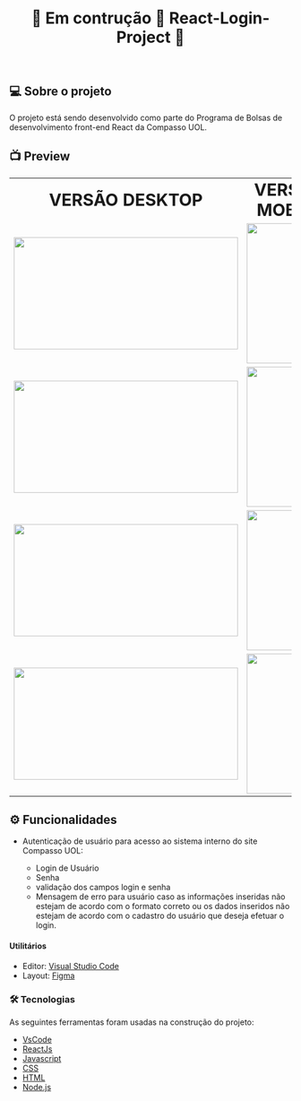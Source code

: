 <h1 align="center"> 🚧  Em contrução 🚀 React-Login-Project 🚧 </h1><br />

## :computer: Sobre o projeto

O projeto está sendo desenvolvido como parte do Programa de Bolsas de desenvolvimento front-end React da Compasso UOL.

## 📺 Preview

<table border="0" align="center">
 <tr>
   <td align="center"><b style="font-size:30px">VERSÃO DESKTOP</b></td>
    <td align="center"><b style="font-size:30px">VERSÃO MOBILE</b></td>
 </tr>
 <tr>
    <td><img src="https://user-images.githubusercontent.com/36648528/142517959-9ed0c9e6-80a5-4305-b9f2-b031489d863c.png"  width="400" height="200"></td>
    <td><img src="https://user-images.githubusercontent.com/36648528/142519812-6895bfe0-b611-4732-8cc9-a6fccd36c57e.png"  width="150" height="250">
</td>
 </tr>
  <tr>
    <td><img src="https://user-images.githubusercontent.com/36648528/142518752-fe127187-bf85-4787-9e8b-63b2ac272423.png"  width="400" height="200"></td>
    <td><img src="https://user-images.githubusercontent.com/36648528/142519825-dead1f44-7850-4865-afd3-f6145360c046.png"  width="150" height="250">
</td>
 </tr>
  <tr>
    <td><img src="https://user-images.githubusercontent.com/36648528/142518236-e9c31dac-4878-4ff5-953f-7ba2cc3d14a7.png"  width="400" height="200">
</td>
    <td><img src="https://user-images.githubusercontent.com/36648528/142519835-6aa1a093-6e88-42f2-a461-39cc6bea679b.png"  width="150" height="250">
</td>
 </tr>
  <tr>
    <td><img src="https://user-images.githubusercontent.com/36648528/142518284-1a49c190-d42e-4095-9129-1e713a2ac7a4.png"  width="400" height="200">

</td>
    <td><img src="https://user-images.githubusercontent.com/36648528/142519837-1465288e-6e30-4c54-97f3-a7e874a95f66.png"  width="150" height="250">
</td>
 </tr>
</table>

## ⚙️ Funcionalidades

- Autenticação de usuário para acesso ao sistema interno do site Compasso UOL:

  - Login de Usuário
  - Senha
  - validação dos campos login e senha
  - Mensagem de erro para usuário caso as informações inseridas não estejam de acordo com o formato correto ou os dados inseridos não estejam de acordo com o cadastro do usuário que deseja efetuar o login.

#### Utilitários

- Editor: <a href="https://code.visualstudio.com/">Visual Studio Code</a>
- Layout: <a href="https://www.figma.com/">Figma<a/></a>


### 🛠 Tecnologias

As seguintes ferramentas foram usadas na construção do projeto:

- [VsCode](https://code.visualstudio.com/)
- [ReactJs](https://pt-br.reactjs.org/)
- [Javascript](https://www.javascript.com/)
- [CSS](https://reactnative.dev/)
- [HTML](https://www.typescriptlang.org/)
- [Node.js](https://nodejs.org/en/)
